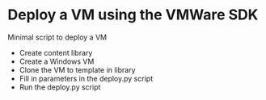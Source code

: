 # Deploy a VM using the VMWare SDK

Minimal script to deploy a VM

* Create content library
* Create a Windows VM 
* Clone the VM to template in library
* Fill in parameters in the deploy.py script
* Run the deploy.py script
